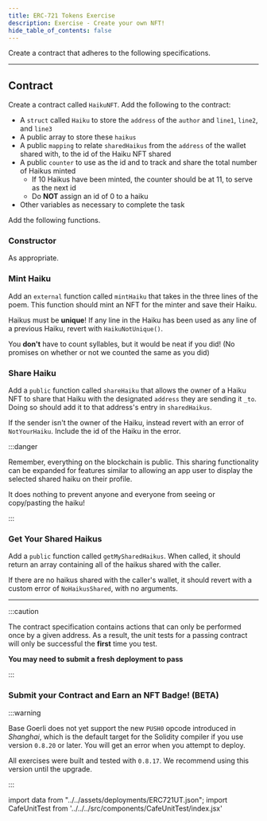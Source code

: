 ```yaml
---
title: ERC-721 Tokens Exercise
description: Exercise - Create your own NFT!
hide_table_of_contents: false
---
```


Create a contract that adheres to the following specifications.

---

## Contract

Create a contract called `HaikuNFT`. Add the following to the contract:

- A `struct` called `Haiku` to store the `address` of the `author` and `line1`, `line2`, and `line3`
- A public array to store these `haikus`
- A public `mapping` to relate `sharedHaikus` from the `address` of the wallet shared with, to the id of the Haiku NFT shared
- A public `counter` to use as the id and to track and share the total number of Haikus minted
  - If 10 Haikus have been minted, the counter should be at 11, to serve as the next id
  - Do **NOT** assign an id of 0 to a haiku
- Other variables as necessary to complete the task

Add the following functions.

### Constructor

As appropriate.

### Mint Haiku

Add an `external` function called `mintHaiku` that takes in the three lines of the poem. This function should mint an NFT for the minter and save their Haiku.

Haikus must be **unique**! If any line in the Haiku has been used as any line of a previous Haiku, revert with `HaikuNotUnique()`.

You **don't** have to count syllables, but it would be neat if you did! (No promises on whether or not we counted the same as you did)

### Share Haiku

Add a `public` function called `shareHaiku` that allows the owner of a Haiku NFT to share that Haiku with the designated `address` they are sending it `_to`. Doing so should add it to that address's entry in `sharedHaikus`.

If the sender isn't the owner of the Haiku, instead revert with an error of `NotYourHaiku`. Include the id of the Haiku in the error.

:::danger

Remember, everything on the blockchain is public. This sharing functionality can be expanded for features similar to allowing an app user to display the selected shared haiku on their profile.

It does nothing to prevent anyone and everyone from seeing or copy/pasting the haiku!

:::

### Get Your Shared Haikus

Add a `public` function called `getMySharedHaikus`. When called, it should return an array containing all of the haikus shared with the caller.

If there are no haikus shared with the caller's wallet, it should revert with a custom error of `NoHaikusShared`, with no arguments.

---

:::caution

The contract specification contains actions that can only be performed once by a given address. As a result, the unit tests for a passing contract will only be successful the **first** time you test.

**You may need to submit a fresh deployment to pass**

:::

### Submit your Contract and Earn an NFT Badge! (BETA)

:::warning

Base Goerli does not yet support the new `PUSH0` opcode introduced in _Shanghai_, which is the default target for the Solidity compiler if you use version `0.8.20` or later. You will get an error when you attempt to deploy.

All exercises were built and tested with `0.8.17`. We recommend using this version until the upgrade.

:::

import data from "../../assets/deployments/ERC721UT.json";
import CafeUnitTest from '../../../src/components/CafeUnitTest/index.jsx'

<CafeUnitTest deployment={data} nftNum={15}/>
